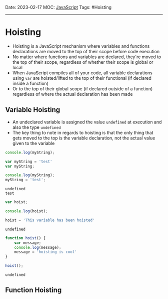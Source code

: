 Date: 2023-02-17
MOC: [JavaScript](../../1.%20MOC/JavaScript.md)
Tags: #Hoisting

---
# Hoisting
* Hoisting is a JavaScript mechanism where variables and functions declarations are moved to the top of their scope before code execution
* No matter where functions and variables are declared, they're moved to the top of their scope, regardless of whether their scope is global or local
* When JavaScript compiles all of your code, all variable declarations using `var` are hoisted/lifted to the top of their functional (if declared inside a function)
* Or to the top of their global scope (if declared outside of a function) regardless of where the actual declaration has been made

## Variable Hoisting
* An undeclared variable is assigned the value `undefined`  at execution and also the type `undefined`
* The key thing to note in regards to hoisting is that the only thing that gets moved to the top is the variable declaration, not the actual value given to the variable
```JavaScript
console.log(myString);

var myString = 'test'
var myString;

console.log(myString);
myString = 'test';
```
```console
undefined
test
```

```JavaScript
var hoist;

console.log(hoist);

hoist = 'This variable has been hoisted'
```
```console
undefined
```

```JavaScript
function hoist() {
    var message;
    console.log(message);
    message = 'hoisting is cool'
}

hoist();
```
```console
undefined
```


## Function Hoisting


